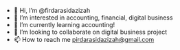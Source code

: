 - 👋 Hi, I’m @firdarasidazizah
- 👀 I’m interested in accounting, financial, digital business
- 🌱 I’m currently learning accounting!
- 💞️ I’m looking to collaborate on digital business project
- 📫 How to reach me pirdarasidazizah@gmail.com

<!---
firdarasidazizah/firdarasidazizah is a ✨ special ✨ repository because its `README.md` (this file) appears on your GitHub profile.
You can click the Preview link to take a look at your changes.
--->
